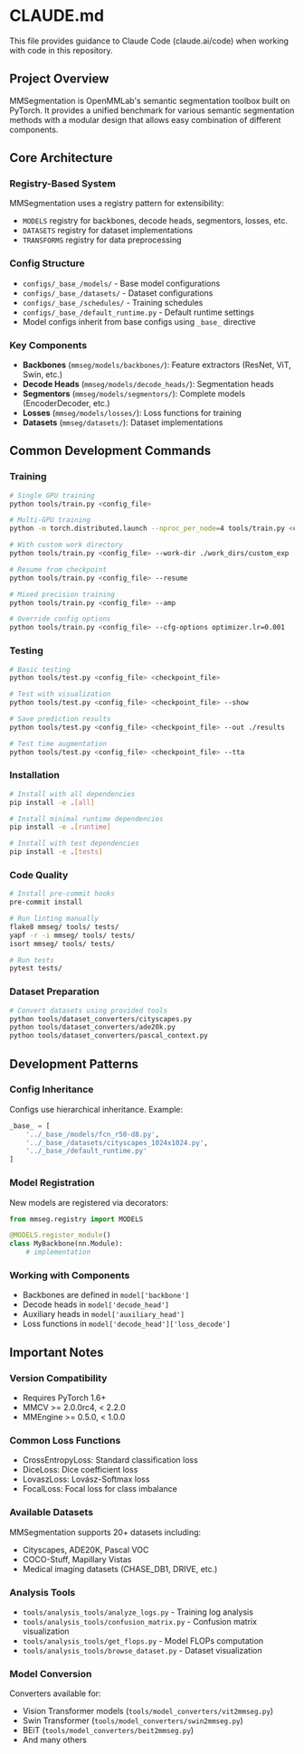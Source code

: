 # CLAUDE.md

This file provides guidance to Claude Code (claude.ai/code) when working with code in this repository.

## Project Overview

MMSegmentation is OpenMMLab's semantic segmentation toolbox built on PyTorch. It provides a unified benchmark for various semantic segmentation methods with a modular design that allows easy combination of different components.

## Core Architecture

### Registry-Based System
MMSegmentation uses a registry pattern for extensibility:
- `MODELS` registry for backbones, decode heads, segmentors, losses, etc.
- `DATASETS` registry for dataset implementations
- `TRANSFORMS` registry for data preprocessing

### Config Structure
- `configs/_base_/models/` - Base model configurations
- `configs/_base_/datasets/` - Dataset configurations
- `configs/_base_/schedules/` - Training schedules
- `configs/_base_/default_runtime.py` - Default runtime settings
- Model configs inherit from base configs using `_base_` directive

### Key Components
- **Backbones** (`mmseg/models/backbones/`): Feature extractors (ResNet, ViT, Swin, etc.)
- **Decode Heads** (`mmseg/models/decode_heads/`): Segmentation heads
- **Segmentors** (`mmseg/models/segmentors/`): Complete models (EncoderDecoder, etc.)
- **Losses** (`mmseg/models/losses/`): Loss functions for training
- **Datasets** (`mmseg/datasets/`): Dataset implementations

## Common Development Commands

### Training
```bash
# Single GPU training
python tools/train.py <config_file>

# Multi-GPU training
python -m torch.distributed.launch --nproc_per_node=4 tools/train.py <config_file>

# With custom work directory
python tools/train.py <config_file> --work-dir ./work_dirs/custom_exp

# Resume from checkpoint
python tools/train.py <config_file> --resume

# Mixed precision training
python tools/train.py <config_file> --amp

# Override config options
python tools/train.py <config_file> --cfg-options optimizer.lr=0.001
```

### Testing
```bash
# Basic testing
python tools/test.py <config_file> <checkpoint_file>

# Test with visualization
python tools/test.py <config_file> <checkpoint_file> --show

# Save prediction results
python tools/test.py <config_file> <checkpoint_file> --out ./results

# Test time augmentation
python tools/test.py <config_file> <checkpoint_file> --tta
```

### Installation
```bash
# Install with all dependencies
pip install -e .[all]

# Install minimal runtime dependencies
pip install -e .[runtime]

# Install with test dependencies
pip install -e .[tests]
```

### Code Quality
```bash
# Install pre-commit hooks
pre-commit install

# Run linting manually
flake8 mmseg/ tools/ tests/
yapf -r -i mmseg/ tools/ tests/
isort mmseg/ tools/ tests/

# Run tests
pytest tests/
```

### Dataset Preparation
```bash
# Convert datasets using provided tools
python tools/dataset_converters/cityscapes.py
python tools/dataset_converters/ade20k.py
python tools/dataset_converters/pascal_context.py
```

## Development Patterns

### Config Inheritance
Configs use hierarchical inheritance. Example:
```python
_base_ = [
    '../_base_/models/fcn_r50-d8.py',
    '../_base_/datasets/cityscapes_1024x1024.py',
    '../_base_/default_runtime.py'
]
```

### Model Registration
New models are registered via decorators:
```python
from mmseg.registry import MODELS

@MODELS.register_module()
class MyBackbone(nn.Module):
    # implementation
```

### Working with Components
- Backbones are defined in `model['backbone']`
- Decode heads in `model['decode_head']`
- Auxiliary heads in `model['auxiliary_head']`
- Loss functions in `model['decode_head']['loss_decode']`

## Important Notes

### Version Compatibility
- Requires PyTorch 1.6+
- MMCV >= 2.0.0rc4, < 2.2.0
- MMEngine >= 0.5.0, < 1.0.0

### Common Loss Functions
- CrossEntropyLoss: Standard classification loss
- DiceLoss: Dice coefficient loss
- LovaszLoss: Lovász-Softmax loss
- FocalLoss: Focal loss for class imbalance

### Available Datasets
MMSegmentation supports 20+ datasets including:
- Cityscapes, ADE20K, Pascal VOC
- COCO-Stuff, Mapillary Vistas
- Medical imaging datasets (CHASE_DB1, DRIVE, etc.)

### Analysis Tools
- `tools/analysis_tools/analyze_logs.py` - Training log analysis
- `tools/analysis_tools/confusion_matrix.py` - Confusion matrix visualization
- `tools/analysis_tools/get_flops.py` - Model FLOPs computation
- `tools/analysis_tools/browse_dataset.py` - Dataset visualization

### Model Conversion
Converters available for:
- Vision Transformer models (`tools/model_converters/vit2mmseg.py`)
- Swin Transformer (`tools/model_converters/swin2mmseg.py`)
- BEiT (`tools/model_converters/beit2mmseg.py`)
- And many others